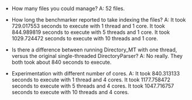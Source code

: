 - How many files you could manage?
  A: 52 files.

- How long the benchmarker reported to take indexing the files?
  A: It took 729.017553 seconds to execute with 1 thread and 1 core.
     It took 844.989819 seconds to execute with 5 threads and 1 core.
     It took 1029.724472 seconds to execute with 10 threads and 1 core.

- Is there a difference between running Directory_MT with one thread, versus the original single-threaded DirectoryParser?
  A: No really. They both took about 840 seconds to execute.

- Experimentation with different number of cores.
   A: It took 840.313133 seconds to execute with 1 thread and 4 cores.
      It took 1177.758472 seconds to execute with 5 threads and 4 cores.
      It took 1047.716757 seconds to execute with 10 threads and 4 cores.